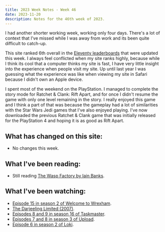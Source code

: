 ```yaml
---
title: 2023 Week Notes - Week 46
date: 2023-11-20
description: Notes for the 46th week of 2023.
---
```


I had another shorter working week, working only four days. There's a lot of context that I've missed while I was away from work and its been quite difficult to catch-up.

This site ranked 6th overall in the [Eleventy leaderboards](https://www.11ty.dev/speedlify/) that were updated this week. I always feel conflicted when my site ranks highly, because while I think its cool that a computer thinks my site is fast, I have very little insight into the experience when people visit my site. Up until last year I was guessing what the experience was like when viewing my site in Safari because I didn't own an Apple device.

I spent most of the weekend on the PlayStation. I managed to complete the story mode for Ratchet & Clank: Rift Apart, and for once I didn't resume the game with only one level remaining in the story. I really enjoyed this game and I think a part of that was because the gameplay had a lot of similarities with the Star Wars Jedi games that I've also enjoyed playing. I've now downloaded the previous Ratchet & Clank game that was initially released for the PlayStation 4 and hoping it is as good as Rift Apart.

## What has changed on this site:

- No changes this week.

## What I've been reading:

- Still reading [The Wasp Factory by Iain Banks](/reading/#now).

## What I've been watching:

- [Episode 15 in season 2 of Welcome to Wrexham](https://www.themoviedb.org/tv/126929-welcome-to-wrexham/season/2/episode/15).
- [The Darjeeling Limited (2007)](https://www.themoviedb.org/movie/4538-the-darjeeling-limited).
- [Episodes 8 and 9 in season 16 of Taskmaster](https://www.themoviedb.org/tv/63404/season/16).
- [Episodes 7 and 8 in season 3 of Upload](https://www.themoviedb.org/tv/86248/season/3).
- [Episode 6 in season 2 of Loki](https://www.themoviedb.org/tv/84958/season/2/episode/6).
